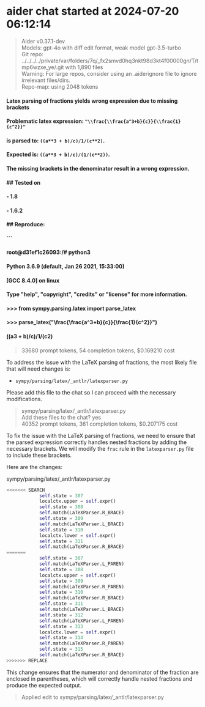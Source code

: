 
# aider chat started at 2024-07-20 06:12:14

> Aider v0.37.1-dev  
> Models: gpt-4o with diff edit format, weak model gpt-3.5-turbo  
> Git repo: ../../../../private/var/folders/7q/_fx2smvd0hq3nkt98d3kt4f00000gn/T/tmp6wzxe_ye/.git with 1,890 files  
> Warning: For large repos, consider using an .aiderignore file to ignore irrelevant files/dirs.  
> Repo-map: using 2048 tokens  

#### Latex parsing of fractions yields wrong expression due to missing brackets  
#### Problematic latex expression: `"\\frac{\\frac{a^3+b}{c}}{\\frac{1}{c^2}}"`  
####   
#### is parsed to: `((a**3 + b)/c)/1/(c**2)`.  
####   
#### Expected is: `((a**3 + b)/c)/(1/(c**2))`.   
####   
#### The missing brackets in the denominator result in a wrong expression.  
####   
#### ## Tested on  
####   
#### - 1.8  
#### - 1.6.2  
####   
#### ## Reproduce:  
####   
#### ```  
#### root@d31ef1c26093:/# python3  
#### Python 3.6.9 (default, Jan 26 2021, 15:33:00)  
#### [GCC 8.4.0] on linux  
#### Type "help", "copyright", "credits" or "license" for more information.  
#### >>> from sympy.parsing.latex import parse_latex  
#### >>> parse_latex("\\frac{\\frac{a^3+b}{c}}{\\frac{1}{c^2}}")  
#### ((a**3 + b)/c)/1/(c**2)  
####   
####  
> 33680 prompt tokens, 54 completion tokens, $0.169210 cost  

To address the issue with the LaTeX parsing of fractions, the most likely file that will need changes is:

- `sympy/parsing/latex/_antlr/latexparser.py`

Please add this file to the chat so I can proceed with the necessary modifications.

> sympy/parsing/latex/_antlr/latexparser.py  
> Add these files to the chat? yes  
> 40352 prompt tokens, 361 completion tokens, $0.207175 cost  

To fix the issue with the LaTeX parsing of fractions, we need to ensure that the parsed expression correctly handles nested fractions by adding the necessary brackets. We will modify the `frac` rule in the `latexparser.py` file to include these brackets.

Here are the changes:

sympy/parsing/latex/_antlr/latexparser.py
```python
<<<<<<< SEARCH
            self.state = 307
            localctx.upper = self.expr()
            self.state = 308
            self.match(LaTeXParser.R_BRACE)
            self.state = 309
            self.match(LaTeXParser.L_BRACE)
            self.state = 310
            localctx.lower = self.expr()
            self.state = 311
            self.match(LaTeXParser.R_BRACE)
=======
            self.state = 307
            self.match(LaTeXParser.L_PAREN)
            self.state = 308
            localctx.upper = self.expr()
            self.state = 309
            self.match(LaTeXParser.R_PAREN)
            self.state = 310
            self.match(LaTeXParser.R_BRACE)
            self.state = 311
            self.match(LaTeXParser.L_BRACE)
            self.state = 312
            self.match(LaTeXParser.L_PAREN)
            self.state = 313
            localctx.lower = self.expr()
            self.state = 314
            self.match(LaTeXParser.R_PAREN)
            self.state = 315
            self.match(LaTeXParser.R_BRACE)
>>>>>>> REPLACE
```

This change ensures that the numerator and denominator of the fraction are enclosed in parentheses, which will correctly handle nested fractions and produce the expected output.

> Applied edit to sympy/parsing/latex/_antlr/latexparser.py  
